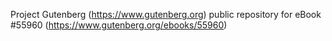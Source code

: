 Project Gutenberg (https://www.gutenberg.org) public repository for
eBook #55960 (https://www.gutenberg.org/ebooks/55960)
